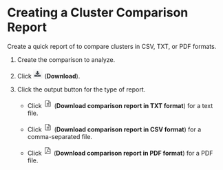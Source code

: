 # Creating a Cluster Comparison Report

Create a quick report of to compare clusters in CSV, TXT, or PDF
formats.

1.  Create the comparison to analyze.

2.  Click ![2107](/images/2107.png) (**Download**).

3.  Click the output button for the type of report.

      - Click ![2133](/images/2133.png) (**Download comparison report in
        TXT format**) for a text file.

      - Click ![2133](/images/2133.png) (**Download comparison report in
        CSV format**) for a comma-separated file.

      - Click ![2134](/images/2134.png) (**Download comparison report in
        PDF format**) for a PDF file.
